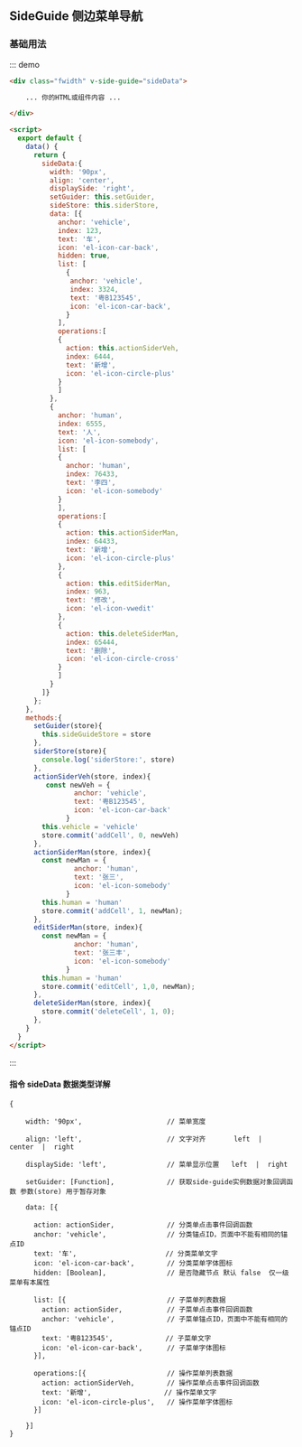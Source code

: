 <script>
  export default {
    data() {
      return {
        sideData:{
          width: '90px',              
          align: 'center',            
          displaySide: 'right',       
          setGuider: this.setGuider,   
          sideStore: this.siderStore,  
          data: [{
            anchor: 'vehicle',
            index: 123,
            text: '车',
            icon: 'el-icon-car-back',
            hidden: true,                
            list: [
              {
               anchor: 'vehicle',
               index: 3324,
               text: '粤B123545',
               icon: 'el-icon-car-back',
              }
            ],
            operations:[
            {
              action: this.actionSiderVeh,
              index: 6444,
              text: '新增',
              icon: 'el-icon-circle-plus'
            }
            ]
          },
          {
            anchor: 'human',
            index: 6555,
            text: '人',
            icon: 'el-icon-somebody',
            list: [
            {
              anchor: 'human',
              index: 76433,
              text: '李四',
              icon: 'el-icon-somebody'
            }
            ],
            operations:[
            {
              action: this.actionSiderMan,
              index: 64433,
              text: '新增',
              icon: 'el-icon-circle-plus'
            },
            {
              action: this.editSiderMan,
              index: 963,
              text: '修改',
              icon: 'el-icon-vwedit'
            },
            {
              action: this.deleteSiderMan,
              index: 65444,
              text: '删除',
              icon: 'el-icon-circle-cross'
            }
            ]
          }
        ]}
      };
    },
    methods:{
      setGuider(store){
        this.sideGuideStore = store
      },
      siderStore(store){
        console.log('siderStore:', store)
      },
      actionSiderVeh(store, index){
         const newVeh = {
                anchor: 'vehicle',
                text: '粤B123545',
                icon: 'el-icon-car-back'
              }
        this.vehicle = 'vehicle'
        console.log('clicked', index);
        store.commit('addCell', 0, newVeh)      
      },
      actionSiderMan(store, index){
        const newMan = {
                anchor: 'human',
                text: '张三',
                icon: 'el-icon-somebody'
              }
        this.human = 'human'
        console.log('clicked', index);
        store.commit('addCell', 1, newMan);   
      }, 
      editSiderMan(store, index){
        const newMan = {
                anchor: 'human',
                text: '张三丰',
                icon: 'el-icon-somebody'
              }
        this.human = 'human'
        console.log('clicked', index);
        store.commit('editCell', 1,0, newMan);   
      }, 
      deleteSiderMan(store, index){
        console.log('clicked', index);
        store.commit('deleteCell', 1, 0);    
      },
    }
  }
</script>

## SideGuide 侧边菜单导航
 

### 基础用法

::: demo
```html
<div class="fwidth" v-side-guide="sideData">

    ... 你的HTML或组件内容 ...

</div>

<script>
  export default {
    data() {
      return {
        sideData:{
          width: '90px',              
          align: 'center',            
          displaySide: 'right',       
          setGuider: this.setGuider,   
          sideStore: this.siderStore,  
          data: [{
            anchor: 'vehicle',
            index: 123,
            text: '车',
            icon: 'el-icon-car-back',
            hidden: true,                
            list: [
              {
               anchor: 'vehicle',
               index: 3324,
               text: '粤B123545',
               icon: 'el-icon-car-back',
              }
            ],
            operations:[
            {
              action: this.actionSiderVeh,
              index: 6444,
              text: '新增',
              icon: 'el-icon-circle-plus'
            }
            ]
          },
          {
            anchor: 'human',
            index: 6555,
            text: '人',
            icon: 'el-icon-somebody',
            list: [
            {
              anchor: 'human',
              index: 76433,
              text: '李四',
              icon: 'el-icon-somebody'
            }
            ],
            operations:[
            {
              action: this.actionSiderMan,
              index: 64433,
              text: '新增',
              icon: 'el-icon-circle-plus'
            },
            {
              action: this.editSiderMan,
              index: 963,
              text: '修改',
              icon: 'el-icon-vwedit'
            },
            {
              action: this.deleteSiderMan,
              index: 65444,
              text: '删除',
              icon: 'el-icon-circle-cross'
            }
            ]
          }
        ]}
      };
    },
    methods:{
      setGuider(store){
        this.sideGuideStore = store
      },
      siderStore(store){
        console.log('siderStore:', store)
      },
      actionSiderVeh(store, index){
         const newVeh = {
                anchor: 'vehicle',
                text: '粤B123545',
                icon: 'el-icon-car-back'
              }
        this.vehicle = 'vehicle'
        store.commit('addCell', 0, newVeh)      
      },
      actionSiderMan(store, index){
        const newMan = {
                anchor: 'human',
                text: '张三',
                icon: 'el-icon-somebody'
              }
        this.human = 'human'
        store.commit('addCell', 1, newMan);   
      }, 
      editSiderMan(store, index){
        const newMan = {
                anchor: 'human',
                text: '张三丰',
                icon: 'el-icon-somebody'
              }
        this.human = 'human'
        store.commit('editCell', 1,0, newMan);   
      }, 
      deleteSiderMan(store, index){
        store.commit('deleteCell', 1, 0);    
      },
    }
  }
</script>
```
:::

#### 指令 sideData 数据类型详解
```
{

    width: '90px',                     // 菜单宽度

    align: 'left',                     // 文字对齐       left  |  center  |  right

    displaySide: 'left',               // 菜单显示位置   left  |  right

    setGuider: [Function],             // 获取side-guide实例数据对象回调函数 参数(store) 用于暂存对象

    data: [{

      action: actionSider,             // 分类单点击事件回调函数
      anchor: 'vehicle',               // 分类锚点ID，页面中不能有相同的锚点ID
      text: '车',                      // 分类菜单文字
      icon: 'el-icon-car-back',        // 分类菜单字体图标
      hidden: [Boolean],               // 是否隐藏节点 默认 false  仅一级菜单有本属性

      list: [{                         // 子菜单列表数据
        action: actionSider,           // 子菜单点击事件回调函数
        anchor: 'vehicle',             // 子菜单锚点ID，页面中不能有相同的锚点ID
        text: '粤B123545',             // 子菜单文字
        icon: 'el-icon-car-back',      // 子菜单字体图标
      }],

      operations:[{                    // 操作菜单列表数据
        action: actionSiderVeh,        // 操作菜单点击事件回调函数
        text: '新增',                  // 操作菜单文字
        icon: 'el-icon-circle-plus',   // 操作菜单字体图标
      }]

    }]
}
```
 